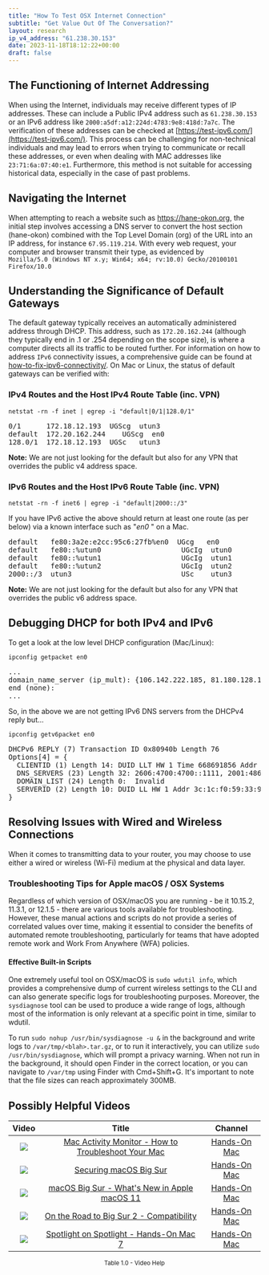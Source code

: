 ```yaml
---
title: "How To Test OSX Internet Connection"
subtitle: "Get Value Out Of The Conversation?"
layout: research
ip_v4_address: "61.238.30.153"
date: 2023-11-18T18:12:22+00:00
draft: false
---
```


## The Functioning of Internet Addressing

When using the Internet, individuals may receive different types of IP addresses. These can include a Public IPv4 address such as ```61.238.30.153``` or an IPv6 address like ```2000:a5df:a12:224d:4783:9e8:418d:7a7c```. The verification of these addresses can be checked at [https://test-ipv6.com/](https://test-ipv6.com/). This process can be challenging for non-technical individuals and may lead to errors when trying to communicate or recall these addresses, or even when dealing with MAC addresses like ```23:71:6a:07:40:e1```. Furthermore, this method is not suitable for accessing historical data, especially in the case of past problems.
## Navigating the Internet

When attempting to reach a website such as https://hane-okon.org, the initial step involves accessing a DNS server to convert the host section (hane-okon) combined with the Top Level Domain (org) of the URL into an IP address, for instance ```67.95.119.214```. With every web request, your computer and browser transmit their type, as evidenced by <br>```Mozilla/5.0 (Windows NT x.y; Win64; x64; rv:10.0) Gecko/20100101 Firefox/10.0```
## Understanding the Significance of Default Gateways

The default gateway typically receives an automatically administered address through DHCP. This address, such as ```172.20.162.244``` (although they typically end in .1 or .254 depending on the scope size), is where a computer directs all its traffic to be routed further. For information on how to address ```IPv6``` connectivity issues, a comprehensive guide can be found at [how-to-fix-ipv6-connectivity/](/blog/how-to-fix-ipv6-connectivity/). On Mac or Linux, the status of default gateways can be verified with: <br>
### IPv4 Routes and the Host IPv4 Route Table (inc. VPN)
```netstat -rn -f inet | egrep -i "default|0/1|128.0/1"```

<pre>
0/1      172.18.12.193  UGScg  utun3
default  172.20.162.244    UGScg  en0
128.0/1  172.18.12.193  UGSc   utun3</pre>

**Note:** We are not just looking for the default but also for any VPN that overrides the public v4 address space.

### IPv6 Routes and the Host IPv6 Route Table (inc. VPN)
```netstat -rn -f inet6 | egrep -i "default|2000::/3"```

If you have IPv6 active the above should return at least one route (as per below) via a known interface such as "_en0_ " on a Mac. 

<pre>
default   fe80:3a2e:e2cc:95c6:27fb%en0  UGcg   en0
default   fe80::%utun0                   UGcIg  utun0
default   fe80::%utun1                   UGcIg  utun1
default   fe80::%utun2                   UGcIg  utun2
2000::/3  utun3                          USc    utun3</pre>

**Note:** We are not just looking for the default but also for any VPN that overrides the public v6 address space.
<br>

## Debugging DHCP for both IPv4 and IPv6

To get a look at the low level DHCP configuration (Mac/Linux): 

```ipconfig getpacket en0```

<pre>
...
domain_name_server (ip_mult): {106.142.222.185, 81.180.128.170}
end (none):
...</pre>

So, in the above we are not getting IPv6 DNS servers from the DHCPv4 reply but...

```ipconfig getv6packet en0```

<pre>
DHCPv6 REPLY (7) Transaction ID 0x80940b Length 76
Options[4] = {
  CLIENTID (1) Length 14: DUID LLT HW 1 Time 668691856 Addr 23:71:6a:07:40:e1
  DNS_SERVERS (23) Length 32: 2606:4700:4700::1111, 2001:4860:4860::8844
  DOMAIN_LIST (24) Length 0:  Invalid
  SERVERID (2) Length 10: DUID LL HW 1 Addr 3c:1c:f0:59:33:9b
}</pre>




## Resolving Issues with Wired and Wireless Connections
When it comes to transmitting data to your router, you may choose to use either a wired or wireless (Wi-Fi) medium at the physical and data layer.
### Troubleshooting Tips for Apple macOS / OSX Systems
Regardless of which version of OSX/macOS you are running - be it 10.15.2, 11.3.1, or 12.1.5 - there are various tools available for troubleshooting. However, these manual actions and scripts do not provide a series of correlated values over time, making it essential to consider the benefits of automated remote troubleshooting, particularly for teams that have adopted remote work and Work From Anywhere (WFA) policies.
#### Effective Built-in Scripts
One extremely useful tool on OSX/macOS is ```sudo wdutil info```, which provides a comprehensive dump of current wireless settings to the CLI and can also generate specific logs for troubleshooting purposes. Moreover, the ```sysdiagnose``` tool can be used to produce a wide range of logs, although most of the information is only relevant at a specific point in time, similar to wdutil.

To run ```sudo nohup /usr/bin/sysdiagnose -u &``` in the background and write logs to ```/var/tmp/<blah>.tar.gz```, or to run it interactively, you can utilize ```sudo /usr/bin/sysdiagnose```, which will prompt a privacy warning. When not run in the background, it should open Finder in the correct location, or you can navigate to ```/var/tmp``` using Finder with Cmd+Shift+G. It's important to note that the file sizes can reach approximately 300MB.
## Possibly Helpful Videos

<link href="/plugins/lity/css/lity.min.css" rel="stylesheet">
<script src="/plugins/lity/js/lity.min.js"></script>
<div class="table1-start"></div>

|Video | Title | Channel |
| :---: | :---: | :---: |
|<a href="https://www.youtube.com/watch?v=TWzWd_DiaJ0" data-lity><img src="https://i.ytimg.com/vi/TWzWd_DiaJ0/default.jpg" class="img-fluid"></a>|<a href="https://www.youtube.com/watch?v=TWzWd_DiaJ0" data-lity>Mac Activity Monitor - How to Troubleshoot Your Mac</a>|<a target="_blank" href="https://www.youtube.com/channel/UCg43DP8MdHVcl4rFK_delBg" >Hands-On Mac</a>|
|<a href="https://www.youtube.com/watch?v=7KdhJimuhNw" data-lity><img src="https://i.ytimg.com/vi/7KdhJimuhNw/default.jpg" class="img-fluid"></a>|<a href="https://www.youtube.com/watch?v=7KdhJimuhNw" data-lity>Securing macOS Big Sur</a>|<a target="_blank" href="https://www.youtube.com/channel/UCg43DP8MdHVcl4rFK_delBg" >Hands-On Mac</a>|
|<a href="https://www.youtube.com/watch?v=JMKi6o9kaZI" data-lity><img src="https://i.ytimg.com/vi/JMKi6o9kaZI/default.jpg" class="img-fluid"></a>|<a href="https://www.youtube.com/watch?v=JMKi6o9kaZI" data-lity>macOS Big Sur - What&#39;s New in Apple macOS 11</a>|<a target="_blank" href="https://www.youtube.com/channel/UCg43DP8MdHVcl4rFK_delBg" >Hands-On Mac</a>|
|<a href="https://www.youtube.com/watch?v=HEbK-Tignuc" data-lity><img src="https://i.ytimg.com/vi/HEbK-Tignuc/default.jpg" class="img-fluid"></a>|<a href="https://www.youtube.com/watch?v=HEbK-Tignuc" data-lity>On the Road to Big Sur 2 - Compatibility</a>|<a target="_blank" href="https://www.youtube.com/channel/UCg43DP8MdHVcl4rFK_delBg" >Hands-On Mac</a>|
|<a href="https://www.youtube.com/watch?v=RslZ4W1EPqk" data-lity><img src="https://i.ytimg.com/vi/RslZ4W1EPqk/default.jpg" class="img-fluid"></a>|<a href="https://www.youtube.com/watch?v=RslZ4W1EPqk" data-lity>Spotlight on Spotlight - Hands-On Mac 7</a>|<a target="_blank" href="https://www.youtube.com/channel/UCg43DP8MdHVcl4rFK_delBg" >Hands-On Mac</a>|

<center><small>Table 1.0 - Video Help</small></center>
 <br>
<div class="table1-end"></div>
<script type="text/javascript">
(function() {
    $('div.table1-start').nextUntil('div.table1-end', 'table').addClass('table thead-dark table-striped table-responsive rounded').attr('id', 't1');
    $('#t1').find('thead').addClass('thead-dark');
})();
</script>
